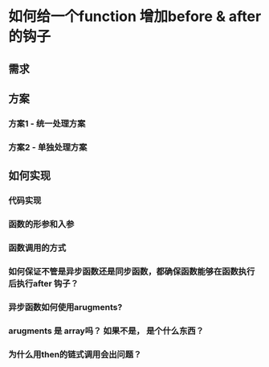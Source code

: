 # 如何给一个function 增加before & after的钩子
## 需求
## 方案
### 方案1 - 统一处理方案
### 方案2 - 单独处理方案
## 如何实现
### 代码实现
### 函数的形参和入参
### 函数调用的方式
### 如何保证不管是异步函数还是同步函数，都确保函数能够在函数执行后执行after 钩子？
### 异步函数如何使用arugments?
### arugments 是 array吗？ 如果不是， 是个什么东西？
### 为什么用then的链式调用会出问题？
